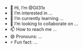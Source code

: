 - 👋 Hi, I’m @Gil31x
- 👀 I’m interested in ...
- 🌱 I’m currently learning ...
- 💞️ I’m looking to collaborate on ...
- 📫 How to reach me ...
- 😄 Pronouns: ...
- ⚡ Fun fact: ...

<!---
Gil31x/Gil31x is a ✨ special ✨ repository because its `README.md` (this file) appears on your GitHub profile.
You can click the Preview link to take a look at your changes.
--->
